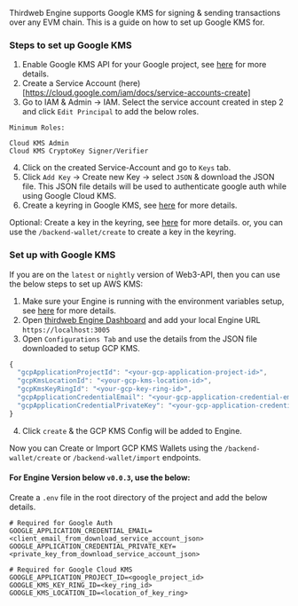 Thirdweb Engine supports Google KMS for signing & sending transactions over any EVM chain. This is a guide on how to set up Google KMS for.

### Steps to set up Google KMS

1. Enable Google KMS API for your Google project, see [here](https://cloud.google.com/kms/docs/create-encryption-keys#before-you-begin) for more details.
2. Create a Service Account (here)[https://cloud.google.com/iam/docs/service-accounts-create]
3. Go to IAM & Admin -> IAM. Select the service account created in step 2 and click `Edit Principal` to add the below roles.

```
Minimum Roles:

Cloud KMS Admin
Cloud KMS CryptoKey Signer/Verifier
```

4. Click on the created Service-Account and go to `Keys` tab.
5. Click `Add Key` -> Create new Key -> select `JSON` & download the JSON file. This JSON file details will be used to authenticate google auth while using Google Cloud KMS.
6. Create a keyring in Google KMS, see [here](https://cloud.google.com/kms/docs/create-key-ring) for more details.

Optional: Create a key in the keyring, see [here](https://cloud.google.com/kms/docs/create-key) for more details. or, you can use the `/backend-wallet/create` to create a key in the keyring.

### Set up with Google KMS

If you are on the `latest` or `nightly` version of Web3-API, then you can use the below steps to set up AWS KMS:

1. Make sure your Engine is running with the environment variables setup, see [here](../1-user-guide.md) for more details.
2. Open [thirdweb Engine Dashboard](https://thirdweb.com/dashboard/engine) and add your local Engine URL `https://localhost:3005`
3. Open `Configurations Tab` and use the details from the JSON file downloaded to setup GCP KMS.

```js
{
  "gcpApplicationProjectId": "<your-gcp-application-project-id>",
  "gcpKmsLocationId": "<your-gcp-kms-location-id>",
  "gcpKmsKeyRingId": "<your-gcp-key-ring-id>",
  "gcpApplicationCredentialEmail": "<your-gcp-application-credential-email>",
  "gcpApplicationCredentialPrivateKey": "<your-gcp-application-credential-private-key>"
}
```

4. Click `create` & the GCP KMS Config will be added to Engine.

Now you can Create or Import GCP KMS Wallets using the `/backend-wallet/create` or `/backend-wallet/import` endpoints.

#### For Engine Version below `v0.0.3`, use the below:

Create a `.env` file in the root directory of the project and add the below details.

```
# Required for Google Auth
GOOGLE_APPLICATION_CREDENTIAL_EMAIL=<client_email_from_download_service_account_json>
GOOGLE_APPLICATION_CREDENTIAL_PRIVATE_KEY=<private_key_from_download_service_account_json>

# Required for Google Cloud KMS
GOOGLE_APPLICATION_PROJECT_ID=<google_project_id>
GOOGLE_KMS_KEY_RING_ID=<key_ring_id>
GOOGLE_KMS_LOCATION_ID=<location_of_key_ring>
```
